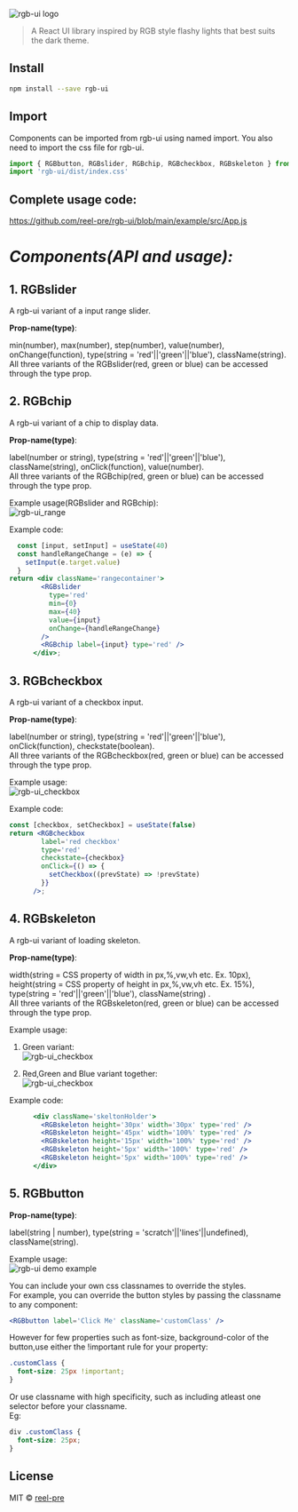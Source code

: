 ![rgb-ui logo](./images/logo.gif)

> A React UI library inspired by RGB style flashy lights that best suits the dark theme.

## Install

```bash
npm install --save rgb-ui
```

## Import
Components can be imported from rgb-ui using named import. You also need to import the css file for rgb-ui.
```jsx
import { RGBbutton, RGBslider, RGBchip, RGBcheckbox, RGBskeleton } from 'rgb-ui'
import 'rgb-ui/dist/index.css'
```  
## Complete usage code:  
https://github.com/reel-pre/rgb-ui/blob/main/example/src/App.js

# *Components(API and usage):*

## 1. RGBslider

A rgb-ui variant of a input range slider.

<b>Prop-name(type)</b>:

min(number), max(number), step(number), value(number), onChange(function), type(string = 'red'||'green'||'blue'), className(string).  
All three variants of the RGBslider(red, green or blue) can be accessed through the type prop.

## 2. RGBchip

A rgb-ui variant of a chip to display data.

<b>Prop-name(type)</b>:

label(number or string), type(string = 'red'||'green'||'blue'), className(string), onClick(function), value(number).  
All three variants of the RGBchip(red, green or blue) can be accessed through the type prop.

Example usage(RGBslider and RGBchip):  
![rgb-ui_range](./images/range_gif_animation.gif)

Example code:

```jsx
  const [input, setInput] = useState(40)
  const handleRangeChange = (e) => {
    setInput(e.target.value)
  }
return <div className='rangecontainer'>
        <RGBslider
          type='red'
          min={0}
          max={40}
          value={input}
          onChange={handleRangeChange}
        />
        <RGBchip label={input} type='red' />
      </div>;
```
## 3. RGBcheckbox
A rgb-ui variant of a checkbox input.


<b>Prop-name(type)</b>:

label(number or string), type(string = 'red'||'green'||'blue'), onClick(function), checkstate(boolean).  
All three variants of the RGBcheckbox(red, green or blue) can be accessed through the type prop.   


Example usage:  
![rgb-ui_checkbox](./images/check_gif_animation.gif)


Example code:
```jsx
const [checkbox, setCheckbox] = useState(false)
return <RGBcheckbox
        label='red checkbox'
        type='red'
        checkstate={checkbox}
        onClick={() => {
          setCheckbox((prevState) => !prevState)
        }}
      />;
```

## 4. RGBskeleton
A rgb-ui variant of loading skeleton.


<b>Prop-name(type)</b>:

width(string = CSS property of width in px,%,vw,vh  etc. Ex. 10px), height(string = CSS property of height in px,%,vw,vh  etc. Ex. 15%), type(string = 'red'||'green'||'blue'),
className(string) .  
All three variants of the RGBskeleton(red, green or blue) can be accessed through the type prop.   

Example usage:  
1. Green variant:  
![rgb-ui_checkbox](./images/skeleton_gif_animation__green.gif)  


2. Red,Green and Blue variant together:  
![rgb-ui_checkbox](./images/skeleton_gif_animation.gif)  


Example code:
```jsx
      <div className='skeltonHolder'>
        <RGBskeleton height='30px' width='30px' type='red' />
        <RGBskeleton height='45px' width='100%' type='red' />
        <RGBskeleton height='15px' width='100%' type='red' />
        <RGBskeleton height='5px' width='100%' type='red' />
        <RGBskeleton height='5px' width='100%' type='red' />
      </div>
```

## 5. RGBbutton

<b>Prop-name(type)</b>:

label(string | number), type(string = 'scratch'||'lines'||undefined), className(string).

Example usage:  
![rgb-ui demo example](./images/example.gif)

You can include your own css classnames to override the styles.  
For example, you can override the button styles by passing the classname to any component:

```jsx
<RGBbutton label='Click Me' className='customClass' />
```

However for few properties such as font-size, background-color of the button,use either the !important rule for your property:

```css
.customClass {
  font-size: 25px !important;
}
```

Or use classname with high specificity, such as including atleast one selector before your classname.  
Eg:

```css
div .customClass {
  font-size: 25px;
}
```

## License

MIT © [reel-pre](https://github.com/reel-pre)
